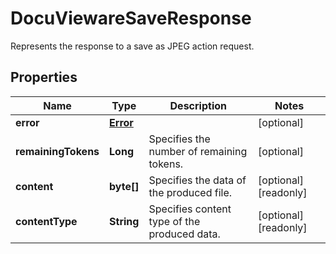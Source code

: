 

# DocuViewareSaveResponse

Represents the response to a save as JPEG action request.
## Properties

Name | Type | Description | Notes
------------ | ------------- | ------------- | -------------
**error** | [**Error**](Error.md) |  |  [optional]
**remainingTokens** | **Long** | Specifies the number of remaining tokens. |  [optional]
**content** | **byte[]** | Specifies the data of the produced file. |  [optional] [readonly]
**contentType** | **String** | Specifies content type of the produced data. |  [optional] [readonly]



